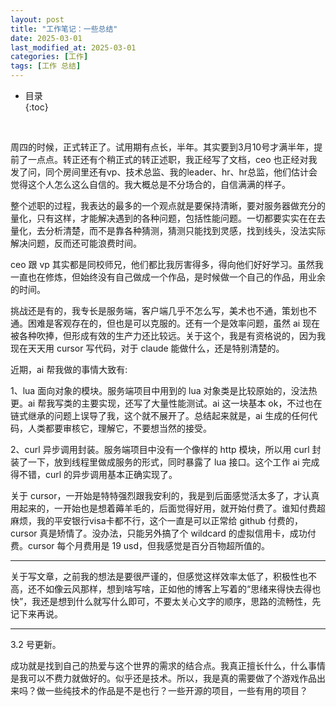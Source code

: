 ```yaml
---
layout: post
title: "工作笔记：一些总结"
date: 2025-03-01
last_modified_at: 2025-03-01
categories: [工作]
tags: [工作 总结]
---
```


* 目录  
{:toc}
<br/>

周四的时候，正式转正了。试用期有点长，半年。其实要到3月10号才满半年，提前了一点点。转正还有个稍正式的转正述职，我正经写了文档，ceo 也正经对我发了问，同个房间里还有vp、技术总监、我的leader、hr、hr总监，他们估计会觉得这个人怎么这么自信的。我大概总是不分场合的，自信满满的样子。   

整个述职的过程，我表达的最多的一个观点就是要保持清晰，要对服务器做充分的量化，只有这样，才能解决遇到的各种问题，包括性能问题。一切都要实实在在去量化，去分析清楚，而不是靠各种猜测，猜测只能找到灵感，找到线头，没法实际解决问题，反而还可能浪费时间。   

ceo 跟 vp 其实都是同校师兄，他们都比我厉害得多，得向他们好好学习。虽然我一直也在修炼，但始终没有自己做成一个作品，是时候做一个自己的作品，用业余的时间。  

挑战还是有的，我专长是服务端，客户端几乎不怎么写，美术也不通，策划也不通。困难是客观存在的，但也是可以克服的。还有一个是效率问题，虽然 ai 现在被各种吹捧，但形成有效的生产力还比较远。关于这个，我是有资格说的，因为我现在天天用 cursor 写代码，对于 claude 能做什么，还是特别清楚的。  

近期，ai 帮我做的事情大致有:  

1、lua 面向对象的模块。服务端项目中用到的 lua 对象类是比较原始的，没法热更。ai 帮我写类的主要实现，还写了大量性能测试。ai 这一块基本 ok，不过也在链式继承的问题上误导了我，这个就不展开了。总结起来就是，ai 生成的任何代码，人类都要审核它，理解它，不要想当然的接受。   

2、curl 异步调用封装。服务端项目中没有一个像样的 http 模块，所以用 curl 封装了一下，放到线程里做成服务的形式，同时暴露了 lua 接口。这个工作 ai 完成得不错，curl 的异步调用基本正确实现了。  

关于 cursor，一开始是特特强烈跟我安利的，我是到后面感觉活太多了，才认真用起来的，一开始也是想着薅羊毛的，后面觉得好用，就开始付费了。谁知付费超麻烦，我的平安银行visa卡都不行，这个一直是可以正常给 github 付费的，cursor 真是矫情了。没办法，只能另外搞了个 wildcard 的虚拟信用卡，成功付费。cursor 每个月费用是 19 usd，但我感觉是百分百物超所值的。   

---

关于写文章，之前我的想法是要很严谨的，但感觉这样效率太低了，积极性也不高，还不如像云风那样，想到啥写啥，正如他的博客上写着的“思绪来得快去得也快”，我还是想到什么就写什么即可，不要太关心文字的顺序，思路的流畅性，先记下来再说。   

---

3.2 号更新。  

成功就是找到自己的热爱与这个世界的需求的结合点。我真正擅长什么，什么事情是我可以不费力就做好的。似乎还是技术。所以，我是真的需要做了个游戏作品出来吗？做一些纯技术的作品是不是也行？一些开源的项目，一些有用的项目？  

